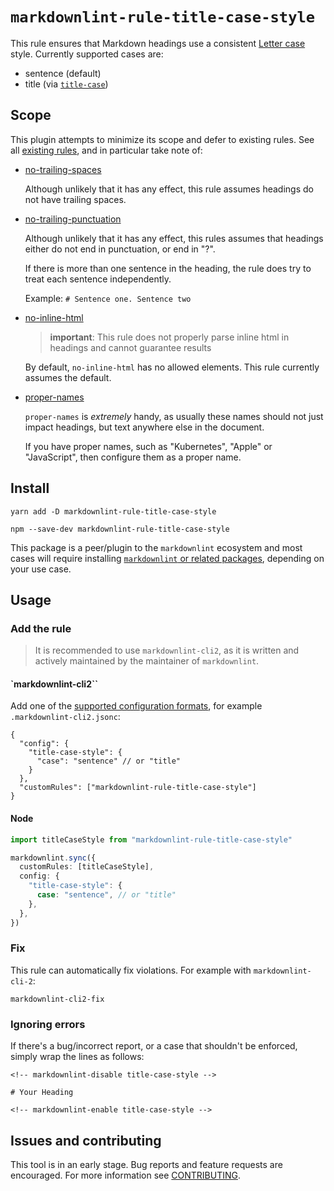 # `markdownlint-rule-title-case-style`

This rule ensures that Markdown headings use a consistent [Letter case] style.
Currently supported cases are:

- sentence (default)
- title (via [`title-case`](https://www.npmjs.com/package/title-case))

## Scope

This plugin attempts to minimize its scope and defer to existing rules. See all
[existing rules], and in particular take note of:

- [no-trailing-spaces]

  Although unlikely that it has any effect, this rule assumes headings do not
  have trailing spaces.

- [no-trailing-punctuation]

  Although unlikely that it has any effect, this rules assumes that headings
  either do not end in punctuation, or end in "?".

  If there is more than one sentence in the heading, the rule does try to treat
  each sentence independently.

  Example: `# Sentence one. Sentence two`

- [no-inline-html]

  > **important**: This rule does not properly parse inline html in headings and
  > cannot guarantee results

  By default, `no-inline-html` has no allowed elements. This rule currently
  assumes the default.

- [proper-names]

  `proper-names` is _extremely_ handy, as usually these names should not just
  impact headings, but text anywhere else in the document.

  If you have proper names, such as "Kubernetes", "Apple" or "JavaScript", then
  configure them as a proper name.

## Install

```shell
yarn add -D markdownlint-rule-title-case-style
```

```shell
npm --save-dev markdownlint-rule-title-case-style
```

This package is a peer/plugin to the `markdownlint` ecosystem and most cases
will require installing [`markdownlint` or related packages], depending on your
use case.

## Usage

### Add the rule

> It is recommended to use `markdownlint-cli2`, as it is written and actively
> maintained by the maintainer of `markdownlint`.

#### `markdownlint-cli2``

Add one of the [supported configuration formats], for example
`.markdownlint-cli2.jsonc`:

```jsonc
{
  "config": {
    "title-case-style": {
      "case": "sentence" // or "title"
    }
  },
  "customRules": ["markdownlint-rule-title-case-style"]
}
```

#### Node

```ts
import titleCaseStyle from "markdownlint-rule-title-case-style"

markdownlint.sync({
  customRules: [titleCaseStyle],
  config: {
    "title-case-style": {
      case: "sentence", // or "title"
    },
  },
})
```

### Fix

This rule can automatically fix violations. For example with
`markdownlint-cli-2`:

```console
markdownlint-cli2-fix
```

### Ignoring errors

If there's a bug/incorrect report, or a case that shouldn't be enforced, simply
wrap the lines as follows:

```text
<!-- markdownlint-disable title-case-style -->

# Your Heading

<!-- markdownlint-enable title-case-style -->
```

## Issues and contributing

This tool is in an early stage. Bug reports and feature requests are encouraged.
For more information see [CONTRIBUTING].

[Letter case]: https://en.wikipedia.org/wiki/Letter_case
[existing rules]: https://github.com/DavidAnson/markdownlint#rules--aliases
[no-trailing-spaces]:
  https://github.com/DavidAnson/markdownlint/blob/main/doc/md009.md
[no-trailing-punctuation]:
  https://github.com/DavidAnson/markdownlint/blob/main/doc/md026.md
[no-inline-html]:
  https://github.com/DavidAnson/markdownlint/blob/main/doc/md033.md
[proper-names]:
  https://github.com/DavidAnson/markdownlint/blob/main/doc/md044.md
[`markdownlint` or related packages]:
  https://github.com/DavidAnson/markdownlint#related
[supported configuration formats]:
  https://github.com/DavidAnson/markdownlint-cli2#configuration
[CONTRIBUTING]:
  https://github.com/greyscaled/markdownlint-rule-title-case-style/blob/main/.github/CONTRIBUTING.md
